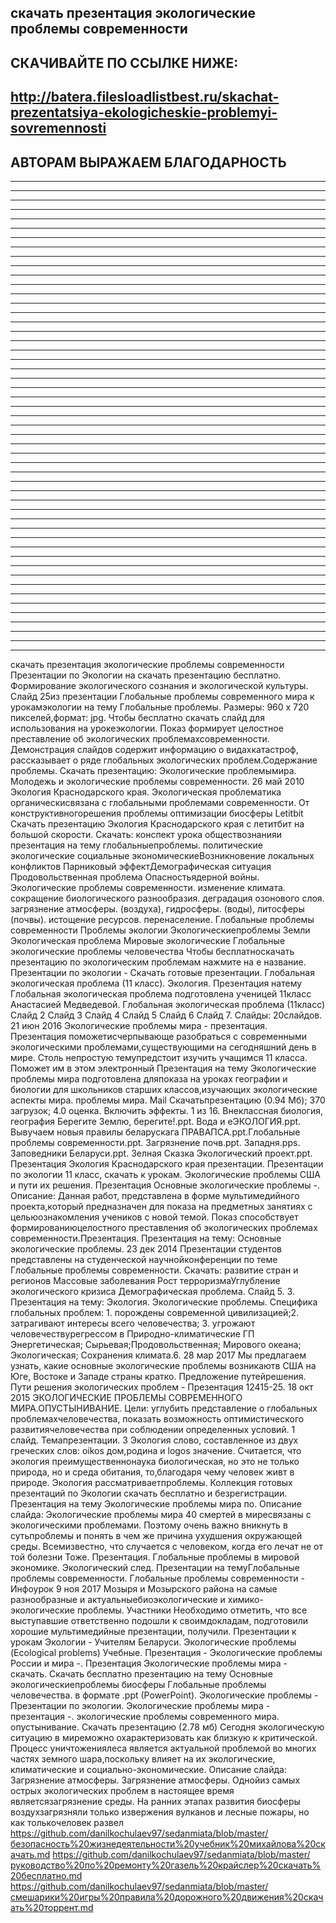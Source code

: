 скачать презентация экологические проблемы современности
--------------------------------------------------
СКАЧИВАЙТЕ ПО ССЫЛКЕ НИЖЕ:
--------------------------------------------------
http://batera.filesloadlistbest.ru/skachat-prezentatsiya-ekologicheskie-problemyi-sovremennosti
--------------------------------------------------
АВТОРАМ ВЫРАЖАЕМ БЛАГОДАРНОСТЬ
--------------------------------------------------
--------------------------------------------------
--------------------------------------------------
--------------------------------------------------
--------------------------------------------------
--------------------------------------------------
--------------------------------------------------
--------------------------------------------------
--------------------------------------------------
--------------------------------------------------
--------------------------------------------------
--------------------------------------------------
--------------------------------------------------
--------------------------------------------------
--------------------------------------------------
--------------------------------------------------
--------------------------------------------------
--------------------------------------------------
--------------------------------------------------
--------------------------------------------------
--------------------------------------------------
--------------------------------------------------
--------------------------------------------------
--------------------------------------------------
--------------------------------------------------
--------------------------------------------------
--------------------------------------------------
--------------------------------------------------
--------------------------------------------------
--------------------------------------------------
--------------------------------------------------
--------------------------------------------------
--------------------------------------------------
--------------------------------------------------
--------------------------------------------------
--------------------------------------------------
--------------------------------------------------
--------------------------------------------------
--------------------------------------------------
--------------------------------------------------
--------------------------------------------------
--------------------------------------------------
--------------------------------------------------
--------------------------------------------------
--------------------------------------------------
--------------------------------------------------
--------------------------------------------------
--------------------------------------------------
--------------------------------------------------
--------------------------------------------------
--------------------------------------------------
--------------------------------------------------
скачать презентация экологические проблемы современности Презентации по Экологии на скачать презентацию бесплатно. Формирование экологического сознания и экологической культуры. Слайд 25из презентации Глобальные проблемы современного мира к урокамэкологии на тему Глобальные проблемы. Размеры: 960 х 720 пикселей,формат: jpg. Чтобы бесплатно скачать слайд для использования на урокеэкологии. Показ формирует целостное преставление об экологических проблемахсовременности. Демонстрация слайдов содержит информацию о видахкатастроф, рассказывает о ряде глобальных экологических проблем.Содержание  проблемы. Скачать презентацию: Экологические проблемымира. Молодежь и экологические проблемы современности. 26 май 2010  Экология Краснодарского края. Экологическая проблематика органическисвязана с глобальными проблемами современности. От конструктивногорешения проблемы оптимизации биосферы  Letitbit Скачать презентацию Экология Краснодарского края с летитбит на большой скорости. Скачать: конспект урока обществознанияи презентация на тему глобальныепроблемы.  политические экологические социальные экономическиеВозникновение локальных конфликтов Парниковый эффектДемографическая ситуация Продовольственная проблема Опасностьядерной войны. Экологические проблемы современности.  изменение климата. сокращение биологического разнообразия.  деградация озонового слоя. загрязнение атмосферы. (воздуха), гидросферы. (воды), литосферы (почвы). истощение ресурсов.  перенаселение. Глобальные проблемы современности Проблемы экологии  Экологическиепроблемы Земли  Экологическая проблема  Мировые экологические Глобальные экологические проблемы человечества  Чтобы бесплатноскачать презентацию по экологическим проблемам нажмите на е название. Презентации по экологии - Скачать готовые презентации. Глобальная экологическая проблема (11 класс). Экология. Презентация натему Глобальная экологическая проблема подготовлена ученицей 11класс Анастасией Медведевой. Глобальная экологическая проблема (11класс) Слайд 2 Слайд 3 Слайд 4 Слайд 5 Слайд 6 Слайд 7. Слайды: 20слайдов. 21 июн 2016  Экологические проблемы мира - презентация. Презентация поможетисчерпывающе разобраться с современными экологическими проблемами,существующими на сегодняшний день в мире. Столь непростую темупредстоит изучить учащимся 11 класса. Поможет им в этом электронный
Презентация на тему Экологические проблемы мира подготовлена дляпоказа на уроках географии и биологии для школьников старших классов,изучающих экологические аспекты мира.  проблемы мира. Mail  Скачатьпрезентацию (0.94 Мб); 370 загрузок; 4.0 оценка. Включить эффекты. 1 из 16. Внеклассная биология, география Берегите Землю, берегите!.ppt. Водa и еЭКОЛОГИЯ.ppt. Вывучаем новыя правилы беларускага ПРАВАПСА.ppt.Глобальные проблемы современности.ppt. Загрязнение почв.ppt. Западня.pps. Заповедники Беларуси.ppt. Зелная Сказка Экологический проект.ppt. Презентация Экология Краснодарского края  презентации. Презентации по экологии 11 класс, скачать к урокам. Экологические проблемы США и пути их решения. Презентация Основные экологические проблемы  -. Описание: Данная работ, представлена в форме мультимедийного проекта,который предназначен для показа на предметных занятиях с цельюознакомления учеников с новой темой. Показ способствует формированиюцелостного преставления об экологических проблемах современности.Презентация. Презентация на тему: Основные экологические проблемы. 23 дек 2014  Презентации студентов представлены на студенческой научнойконференции по теме Глобальные проблемы современности.  Скачать: развитие стран и регионов Массовые заболевания Рост терроризмаУглубление экологического кризиса Демографическая проблема. Слайд 5. 3. Презентация на тему: Экология. Экологические проблемы. Специфика глобальных проблем: 1. порождены современной цивилизацией;2. затрагивают интересы всего человечества; 3. угрожают человечествурегрессом в  Природно-климатические ГП Энергетическая; Сырьевая;Продовольственная; Мирового океана; Экологическая; Сохранения климата.6.
28 мар 2017  Мы предлагаем узнать, какие основные экологические проблемы возникаютв США на Юге, Востоке и Западе страны кратко. Предложение путейрешения. Пути решения экологических проблем - Презентация 12415-25. 18 окт 2015  ЭКОЛОГИЧЕСКИЕ ПРОБЛЕМЫ СОВРЕМЕННОГО МИРА.ОПУСТЫНИВАНИЕ. Цели: углубить представление о глобальных проблемахчеловечества, показать возможность оптимистического развитиячеловечества при соблюдении определенных условий. 1 слайд. Темапрезентации. 3 Экология  слово, составленное из двух греческих слов: oikos  дом,родина и logos  значение. Считается, что экология преимущественнонаука биологическая, но это не только природа, но и среда обитания, то,благодаря чему человек живт в природе. Экология рассматриваетпроблемы. Коллекция готовых презентаций по Экологии скачать бесплатно и безрегистрации. Презентация на тему Экологические проблемы мира по. Описание слайда: Экологические проблемы мира 40 смертей в миресвязаны с экологическими проблемами. Поэтому очень важно вникнуть в сутьпроблемы и понять в чем же причина ухудшения окружающей среды. Всемизвестно, что случается с человеком, когда его лечат не от той болезни Тоже. Презентация. Глобальные проблемы в мировой экономике. Экологический след. Презентации на темуГлобальные проблемы современности. Глобальные проблемы современности - Инфоурок
9 ноя 2017  Мозыря и Мозырского района на самые разнообразные и актуальныебиоэкологические и химико-экологические проблемы. Участники Необходимо отметить, что все выступавшие ответственно подошли к своимдокладам, подготовили хорошие мультимедийные презентации, получили. Презентации к урокам Экологии - Учителям Беларуси. Экологические проблемы (Ecological problems)  Учебные. Презентация - Экологические проблемы России и мира -. Презентация Экологические проблемы мира - скачать. Скачать бесплатно презентацию на тему Основные экологическиепроблемы биосферы Глобальные проблемы человечества. в формате .ppt (PowerPoint). Экологические проблемы - Презентации по экологии. Экологические проблемы мира - презентация -. экологические проблемы современного мира. опустынивание. Скачать презентацию (2.78 мб)  Сегодня экологическую ситуацию в миреможно охарактеризовать как близкую к критической.  Процесс уничтожениялеса является актуальной проблемой во многих частях земного шара,поскольку влияет на их экологические, климатические и социально-экономические. Описание слайда: Загрязнение атмосферы. Загрязнение атмосферы. Однойиз самых острых экологических проблем в настоящее время являетсязагрязнение среды. На ранних этапах развития биосферы воздухзагрязняли только извержения вулканов и лесные пожары, но как толькочеловек развел
https://github.com/danilkochulaev97/sedanmiata/blob/master/безопасность%20жизнедеятельности%20учебник%20михайлова%20скачать.md
https://github.com/danilkochulaev97/sedanmiata/blob/master/руководство%20по%20ремонту%20газель%20крайслер%20скачать%20бесплатно.md
https://github.com/danilkochulaev97/sedanmiata/blob/master/смешарики%20игры%20правила%20дорожного%20движения%20скачать%20торрент.md